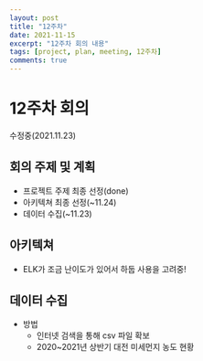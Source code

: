 ```yaml
---
layout: post
title: "12주차"
date: 2021-11-15
excerpt: "12주차 회의 내용"
tags: [project, plan, meeting, 12주차]
comments: true
---
```


# 12주차 회의

수정중(2021.11.23)

## 회의 주제 및 계획
* 프로젝트 주제 최종 선정(done)
* 아키텍쳐 최종 선정(~11.24)
* 데이터 수집(~11.23)

## 아키텍쳐
* ELK가 조금 난이도가 있어서 하둡 사용을 고려중!

## 데이터 수집
* 방법
    * 인터넷 검색을 통해 csv 파일 확보
    * 2020~2021년 상반기 대전 미세먼지 농도 현황
